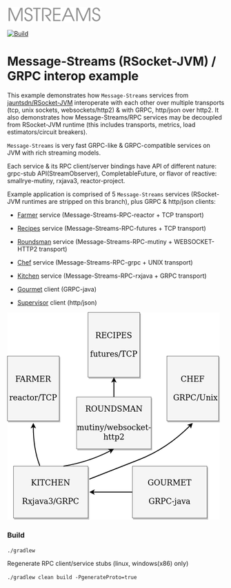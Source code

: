 ![Message-Streams](readme/mstreams.png)

[![Build](https://github.com/jauntsdn/rsocket-jvm-interop-examples/actions/workflows/build-ci.yml/badge.svg)](https://github.com/jauntsdn/rsocket-jvm-interop-examples/actions/workflows/build-ci.yml)
# Message-Streams (RSocket-JVM) / GRPC interop example

This example demonstrates how `Message-Streams` services from [jauntsdn/RSocket-JVM](https://github.com/jauntsdn/rsocket-jvm) 
interoperate with each other over multiple transports (tcp, unix sockets, websockets/http2) & with GRPC, http/json over http2. It also demonstrates 
how Message-Streams/RPC services may be decoupled from RSocket-JVM runtime (this includes transports, metrics, load estimators/circuit breakers).

`Message-Streams` is very fast GRPC-like & GRPC-compatible services on JVM with rich streaming models.

Each service & its RPC client/server bindings have API of different nature: grpc-stub API(StreamObserver), CompletableFuture, 
or flavor of reactive: smallrye-mutiny, rxjava3, reactor-project.

Example application is comprised of 5 `Message-Streams` services (RSocket-JVM runtimes are stripped on this branch),
plus GRPC & http/json clients:    

* [Farmer](https://github.com/jauntsdn/rsocket-jvm-interop-examples/blob/feature/oss/messagestreams-reactor-service/src/main/java/com/jauntsdn/rsocket/trisocket/farm/Main.java) service (Message-Streams-RPC-reactor + TCP transport)

* [Recipes](https://github.com/jauntsdn/rsocket-jvm-interop-examples/blob/feature/oss/messagestreams-futures-service/src/main/java/com/jauntsdn/rsocket/trisocket/recipes/Main.java) service (Message-Streams-RPC-futures + TCP transport)

* [Roundsman](https://github.com/jauntsdn/rsocket-jvm-interop-examples/blob/feature/oss/messagestreams-mutiny-service/src/main/java/com/jauntsdn/rsocket/trisocket/roundsman/Main.java) service (Message-Streams-RPC-mutiny + WEBSOCKET-HTTP2 transport)

* [Chef](https://github.com/jauntsdn/rsocket-jvm-interop-examples/blob/feature/oss/messagestreams-grpc-service/src/main/java/com/jauntsdn/rsocket/trisocket/chef/Main.java) service (Message-Streams-RPC-grpc + UNIX transport)
 
* [Kitchen](https://github.com/jauntsdn/rsocket-jvm-interop-examples/blob/feature/oss/messagestreams-rxjava-service/src/main/java/com/jauntsdn/rsocket/trisocket/kitchen/Main.java) service (Message-Streams-RPC-rxjava + GRPC transport)

* [Gourmet](https://github.com/jauntsdn/rsocket-jvm-interop-examples/blob/feature/oss/grpc-client/src/main/java/com/jauntsdn/rsocket/trisocket/gourmet/Main.java) client (GRPC-java)

* [Supervisor](https://github.com/jauntsdn/rsocket-jvm-interop-examples/blob/feature/oss/http-client/src/main/java/com/jauntsdn/rsocket/trisocket/supervisor/Main.java) client (http/json)

![services](readme/mstreams-interop-svcs.png "services")

### Build

`./gradlew`

Regenerate RPC client/service stubs (linux, windows(x86) only)

`./gradlew clean build -PgenerateProto=true`

